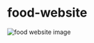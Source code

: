 # food-website
![food website image](https://user-images.githubusercontent.com/91003709/203833585-04a9e252-48d3-40d6-b690-f98eebffcc3b.jpg)
